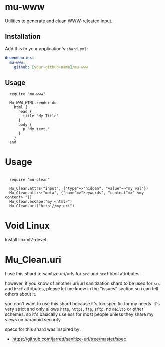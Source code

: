 # mu-www

Utilities to generate and clean WWW-releated input.

## Installation

Add this to your application's `shard.yml`:

```yaml
dependencies:
  mu-www:
    github: [your-github-name]/mu-www
```

## Usage

```crystal
  require "mu-www"

  Mu_WWW_HTML.render do
    html {
      head {
        title "My Title"
      }
      body {
        p "My text."
      }
    }
  end

```



Usage
=====

```crystal

  require "mu-clean"

  Mu_Clean.attrs("input", {"type"=>"hidden", "value"=>"my val"})
  Mu_Clean.attrs("meta", {"name"=>"keywords", "content"=>" <my content> "})
  Mu_Clean.escape("my <html>")
  Mu_Clean.uri("http://my.uri")

```

Void Linux
==========

Install libxml2-devel


Mu\_Clean.uri
================

I use this shard to sanitize uri/urls for `src` and `href` html attributes.

however, if you know of another uri/url sanitization shard to be used for
`src` and `href` attributes, please let me know in the "issues" section
so i can tell others about it.

you don't want to use this shard because it's too specific for my needs.
it's very strict and only allows `http`, `https`, `ftp`, `sftp`.
no `mailto` or other schemes. so it's basically useless for most people
unless they share my views on paranoid security.


specs for this shard was inspired by:
  * https://github.com/jarrett/sanitize-url/tree/master/spec
